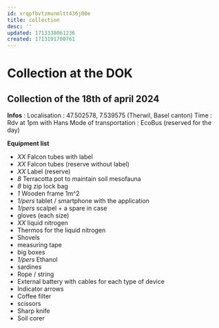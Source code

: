 ```yaml
---
id: xrqpfbvtzmunmltt436j00e
title: collection
desc: ''
updated: 1713338061236
created: 1713191700761
---
```

# Collection at the DOK 

## Collection of the 18th of april 2024

**Infos** : 
Localisation : 47.502578, 7.539575 (Therwil, Basel canton)
Time : Rdv at 1pm with Hans 
Mode of transportation : EcoBus (reserved for the day)

**Equipment list**

* _XX_ Falcon tubes with label 
* _XX_ Falcon tubes (reserve without label) 
* _XX_ Label (reserve) 
* _8_ Terracotta pot to maintain soil mesofauna 
* _8_ big zip lock bag 
* _1_ Wooden frame 1m^2 
* _1/pers_ tablet / smartphone with the application 
* _1/pers_ scalpel + a spare in case
* gloves (each size)
* _XX_ liquid nitrogen
* Thermos for the liquid nitrogen
* Shovels 
* measuring tape
* big boxes 
* _1/pers_ Ethanol 
* sardines
* Rope / string 
* External battery with cables for each type of device
* Indicator arrows
* Coffee filter
* scissors
* Sharp knife 
* Soil corer 


